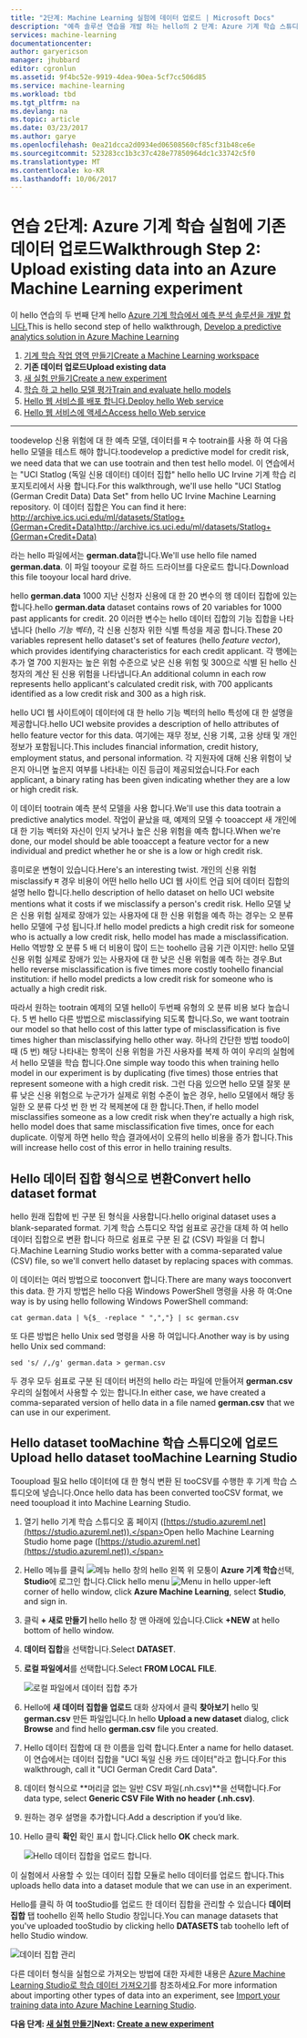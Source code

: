 ```yaml
---
title: "2단계: Machine Learning 실험에 데이터 업로드 | Microsoft Docs"
description: "예측 솔루션 연습을 개발 하는 hello의 2 단계: Azure 기계 학습 스튜디오에 저장 된 공용 데이터를 업로드 합니다."
services: machine-learning
documentationcenter: 
author: garyericson
manager: jhubbard
editor: cgronlun
ms.assetid: 9f4bc52e-9919-4dea-90ea-5cf7cc506d85
ms.service: machine-learning
ms.workload: tbd
ms.tgt_pltfrm: na
ms.devlang: na
ms.topic: article
ms.date: 03/23/2017
ms.author: garye
ms.openlocfilehash: 0ea21dcca2d0934ed06508560cf85cf31b48ce6e
ms.sourcegitcommit: 523283cc1b3c37c428e77850964dc1c33742c5f0
ms.translationtype: MT
ms.contentlocale: ko-KR
ms.lasthandoff: 10/06/2017
---
```

# <a name="walkthrough-step-2-upload-existing-data-into-an-azure-machine-learning-experiment"></a><span data-ttu-id="abd7b-103">연습 2단계: Azure 기계 학습 실험에 기존 데이터 업로드</span><span class="sxs-lookup"><span data-stu-id="abd7b-103">Walkthrough Step 2: Upload existing data into an Azure Machine Learning experiment</span></span>
<span data-ttu-id="abd7b-104">이 hello 연습의 두 번째 단계 hello [Azure 기계 학습에서 예측 분석 솔루션을 개발 합니다.](machine-learning-walkthrough-develop-predictive-solution.md)</span><span class="sxs-lookup"><span data-stu-id="abd7b-104">This is hello second step of hello walkthrough, [Develop a predictive analytics solution in Azure Machine Learning](machine-learning-walkthrough-develop-predictive-solution.md)</span></span>

1. [<span data-ttu-id="abd7b-105">기계 학습 작업 영역 만들기</span><span class="sxs-lookup"><span data-stu-id="abd7b-105">Create a Machine Learning workspace</span></span>](machine-learning-walkthrough-1-create-ml-workspace.md)
2. <span data-ttu-id="abd7b-106">**기존 데이터 업로드**</span><span class="sxs-lookup"><span data-stu-id="abd7b-106">**Upload existing data**</span></span>
3. [<span data-ttu-id="abd7b-107">새 실험 만들기</span><span class="sxs-lookup"><span data-stu-id="abd7b-107">Create a new experiment</span></span>](machine-learning-walkthrough-3-create-new-experiment.md)
4. [<span data-ttu-id="abd7b-108">학습 하 고 hello 모델 평가</span><span class="sxs-lookup"><span data-stu-id="abd7b-108">Train and evaluate hello models</span></span>](machine-learning-walkthrough-4-train-and-evaluate-models.md)
5. [<span data-ttu-id="abd7b-109">Hello 웹 서비스를 배포 합니다.</span><span class="sxs-lookup"><span data-stu-id="abd7b-109">Deploy hello Web service</span></span>](machine-learning-walkthrough-5-publish-web-service.md)
6. [<span data-ttu-id="abd7b-110">Hello 웹 서비스에 액세스</span><span class="sxs-lookup"><span data-stu-id="abd7b-110">Access hello Web service</span></span>](machine-learning-walkthrough-6-access-web-service.md)

- - -
<span data-ttu-id="abd7b-111">toodevelop 신용 위험에 대 한 예측 모델, 데이터를 म 수 tootrain를 사용 하 여 다음 hello 모델을 테스트 해야 합니다.</span><span class="sxs-lookup"><span data-stu-id="abd7b-111">toodevelop a predictive model for credit risk, we need data that we can use tootrain and then test hello model.</span></span> <span data-ttu-id="abd7b-112">이 연습에서는 "UCI Statlog (독일 신용 데이터) 데이터 집합" hello hello UC Irvine 기계 학습 리포지토리에서 사용 합니다.</span><span class="sxs-lookup"><span data-stu-id="abd7b-112">For this walkthrough, we'll use hello "UCI Statlog (German Credit Data) Data Set" from hello UC Irvine Machine Learning repository.</span></span> <span data-ttu-id="abd7b-113">이 데이터 집합은 </span><span class="sxs-lookup"><span data-stu-id="abd7b-113">You can find it here:</span></span>  
<span data-ttu-id="abd7b-114"><a href="http://archive.ics.uci.edu/ml/datasets/Statlog+(German+Credit+Data)">http://archive.ics.uci.edu/ml/datasets/Statlog+(German+Credit+Data)</a></span><span class="sxs-lookup"><span data-stu-id="abd7b-114"><a href="http://archive.ics.uci.edu/ml/datasets/Statlog+(German+Credit+Data)">http://archive.ics.uci.edu/ml/datasets/Statlog+(German+Credit+Data)</a></span></span>

<span data-ttu-id="abd7b-115">라는 hello 파일에서는 **german.data**합니다.</span><span class="sxs-lookup"><span data-stu-id="abd7b-115">We'll use hello file named **german.data**.</span></span> <span data-ttu-id="abd7b-116">이 파일 tooyour 로컬 하드 드라이브를 다운로드 합니다.</span><span class="sxs-lookup"><span data-stu-id="abd7b-116">Download this file tooyour local hard drive.</span></span>  

<span data-ttu-id="abd7b-117">hello **german.data** 1000 지난 신청자 신용에 대 한 20 변수의 행 데이터 집합에 있는 합니다.</span><span class="sxs-lookup"><span data-stu-id="abd7b-117">hello **german.data** dataset contains rows of 20 variables for 1000 past applicants for credit.</span></span> <span data-ttu-id="abd7b-118">20 이러한 변수는 hello 데이터 집합의 기능 집합을 나타냅니다 (hello *기능 벡터*), 각 신용 신청자 위한 식별 특성을 제공 합니다.</span><span class="sxs-lookup"><span data-stu-id="abd7b-118">These 20 variables represent hello dataset's set of features (hello *feature vector*), which provides identifying characteristics for each credit applicant.</span></span> <span data-ttu-id="abd7b-119">각 행에는 추가 열 700 지원자는 높은 위험 수준으로 낮은 신용 위험 및 300으로 식별 된 hello 신청자의 계산 된 신용 위험을 나타냅니다.</span><span class="sxs-lookup"><span data-stu-id="abd7b-119">An additional column in each row represents hello applicant's calculated credit risk, with 700 applicants identified as a low credit risk and 300 as a high risk.</span></span>

<span data-ttu-id="abd7b-120">hello UCI 웹 사이트에이 데이터에 대 한 hello 기능 벡터의 hello 특성에 대 한 설명을 제공합니다.</span><span class="sxs-lookup"><span data-stu-id="abd7b-120">hello UCI website provides a description of hello attributes of hello feature vector for this data.</span></span> <span data-ttu-id="abd7b-121">여기에는 재무 정보, 신용 기록, 고용 상태 및 개인 정보가 포함됩니다.</span><span class="sxs-lookup"><span data-stu-id="abd7b-121">This includes financial information, credit history, employment status, and personal information.</span></span> <span data-ttu-id="abd7b-122">각 지원자에 대해 신용 위험이 낮은지 아니면 높은지 여부를 나타내는 이진 등급이 제공되었습니다.</span><span class="sxs-lookup"><span data-stu-id="abd7b-122">For each applicant, a binary rating has been given indicating whether they are a low or high credit risk.</span></span> 

<span data-ttu-id="abd7b-123">이 데이터 tootrain 예측 분석 모델을 사용 합니다.</span><span class="sxs-lookup"><span data-stu-id="abd7b-123">We'll use this data tootrain a predictive analytics model.</span></span> <span data-ttu-id="abd7b-124">작업이 끝났을 때, 예제의 모델 수 tooaccept 새 개인에 대 한 기능 벡터와 자신이 인지 낮거나 높은 신용 위험을 예측 합니다.</span><span class="sxs-lookup"><span data-stu-id="abd7b-124">When we're done, our model should be able tooaccept a feature vector for a new individual and predict whether he or she is a low or high credit risk.</span></span>  

<span data-ttu-id="abd7b-125">흥미로운 변형이 있습니다.</span><span class="sxs-lookup"><span data-stu-id="abd7b-125">Here's an interesting twist.</span></span> <span data-ttu-id="abd7b-126">개인의 신용 위험 misclassify म 경우 비용이 어떤 hello hello UCI 웹 사이트 언급 되어 데이터 집합의 설명 hello 합니다.</span><span class="sxs-lookup"><span data-stu-id="abd7b-126">hello description of hello dataset on hello UCI website mentions what it costs if we misclassify a person's credit risk.</span></span>
<span data-ttu-id="abd7b-127">Hello 모델 낮은 신용 위험 실제로 장애가 있는 사용자에 대 한 신용 위험을 예측 하는 경우는 오 분류 hello 모델에 구성 됩니다.</span><span class="sxs-lookup"><span data-stu-id="abd7b-127">If hello model predicts a high credit risk for someone who is actually a low credit risk, hello model has made a misclassification.</span></span>
<span data-ttu-id="abd7b-128">Hello 역방향 오 분류 5 배 더 비용이 많이 드는 toohello 금융 기관 이지만: hello 모델 신용 위험 실제로 장애가 있는 사용자에 대 한 낮은 신용 위험을 예측 하는 경우.</span><span class="sxs-lookup"><span data-stu-id="abd7b-128">But hello reverse misclassification is five times more costly toohello financial institution: if hello model predicts a low credit risk for someone who is actually a high credit risk.</span></span>

<span data-ttu-id="abd7b-129">따라서 원하는 tootrain 예제의 모델 hello이 두번째 유형의 오 분류 비용 보다 높습니다. 5 번 hello 다른 방법으로 misclassifying 되도록 합니다.</span><span class="sxs-lookup"><span data-stu-id="abd7b-129">So, we want tootrain our model so that hello cost of this latter type of misclassification is five times higher than misclassifying hello other way.</span></span>
<span data-ttu-id="abd7b-130">하나의 간단한 방법 toodo이 때 (5 번) 해당 나타내는 항목이 신용 위험을 가진 사용자를 복제 하 여이 우리의 실험에서 hello 모델을 학습 합니다.</span><span class="sxs-lookup"><span data-stu-id="abd7b-130">One simple way toodo this when training hello model in our experiment is by duplicating (five times) those entries that represent someone with a high credit risk.</span></span> <span data-ttu-id="abd7b-131">그런 다음 있으면 hello 모델 잘못 분류 낮은 신용 위험으로 누군가가 실제로 위험 수준이 높은 경우, hello 모델에서 해당 동일한 오 분류 다섯 번 한 번 각 복제본에 대 한 합니다.</span><span class="sxs-lookup"><span data-stu-id="abd7b-131">Then, if hello model misclassifies someone as a low credit risk when they're actually a high risk, hello model does that same misclassification five times, once for each duplicate.</span></span> <span data-ttu-id="abd7b-132">이렇게 하면 hello 학습 결과에서이 오류의 hello 비용을 증가 합니다.</span><span class="sxs-lookup"><span data-stu-id="abd7b-132">This will increase hello cost of this error in hello training results.</span></span>


## <a name="convert-hello-dataset-format"></a><span data-ttu-id="abd7b-133">Hello 데이터 집합 형식으로 변환</span><span class="sxs-lookup"><span data-stu-id="abd7b-133">Convert hello dataset format</span></span>
<span data-ttu-id="abd7b-134">hello 원래 집합에 빈 구분 된 형식을 사용합니다.</span><span class="sxs-lookup"><span data-stu-id="abd7b-134">hello original dataset uses a blank-separated format.</span></span> <span data-ttu-id="abd7b-135">기계 학습 스튜디오 작업 쉼표로 공간을 대체 하 여 hello 데이터 집합으로 변환 합니다 하므로 쉼표로 구분 된 값 (CSV) 파일을 더 합니다.</span><span class="sxs-lookup"><span data-stu-id="abd7b-135">Machine Learning Studio works better with a comma-separated value (CSV) file, so we'll convert hello dataset by replacing spaces with commas.</span></span>  

<span data-ttu-id="abd7b-136">이 데이터는 여러 방법으로 tooconvert 합니다.</span><span class="sxs-lookup"><span data-stu-id="abd7b-136">There are many ways tooconvert this data.</span></span> <span data-ttu-id="abd7b-137">한 가지 방법은 hello 다음 Windows PowerShell 명령을 사용 하 여:</span><span class="sxs-lookup"><span data-stu-id="abd7b-137">One way is by using hello following Windows PowerShell command:</span></span>   

    cat german.data | %{$_ -replace " ",","} | sc german.csv  

<span data-ttu-id="abd7b-138">또 다른 방법은 hello Unix sed 명령을 사용 하 여입니다.</span><span class="sxs-lookup"><span data-stu-id="abd7b-138">Another way is by using hello Unix sed command:</span></span>  

    sed 's/ /,/g' german.data > german.csv  

<span data-ttu-id="abd7b-139">두 경우 모두 쉼표로 구분 된 데이터 버전의 hello 라는 파일에 만들어져 **german.csv** 우리의 실험에서 사용할 수 있는 합니다.</span><span class="sxs-lookup"><span data-stu-id="abd7b-139">In either case, we have created a comma-separated version of hello data in a file named **german.csv** that we can use in our experiment.</span></span>

## <a name="upload-hello-dataset-toomachine-learning-studio"></a><span data-ttu-id="abd7b-140">Hello dataset tooMachine 학습 스튜디오에 업로드</span><span class="sxs-lookup"><span data-stu-id="abd7b-140">Upload hello dataset tooMachine Learning Studio</span></span>
<span data-ttu-id="abd7b-141">Tooupload 필요 hello 데이터에 대 한 형식 변환 된 tooCSV를 수행한 후 기계 학습 스튜디오에 넣습니다.</span><span class="sxs-lookup"><span data-stu-id="abd7b-141">Once hello data has been converted tooCSV format, we need tooupload it into Machine Learning Studio.</span></span> 

1. <span data-ttu-id="abd7b-142">열기 hello 기계 학습 스튜디오 홈 페이지 ([https://studio.azureml.net](https://studio.azureml.net)).</span><span class="sxs-lookup"><span data-stu-id="abd7b-142">Open hello Machine Learning Studio home page ([https://studio.azureml.net](https://studio.azureml.net)).</span></span> 

2. <span data-ttu-id="abd7b-143">Hello 메뉴를 클릭 ![메뉴][1] hello 창의 hello 왼쪽 위 모퉁이 **Azure 기계 학습**선택, **Studio**에 로그인 합니다.</span><span class="sxs-lookup"><span data-stu-id="abd7b-143">Click hello menu ![Menu][1] in hello upper-left corner of hello window, click **Azure Machine Learning**, select **Studio**, and sign in.</span></span>

3. <span data-ttu-id="abd7b-144">클릭 **+ 새로 만들기** hello hello 창 맨 아래에 있습니다.</span><span class="sxs-lookup"><span data-stu-id="abd7b-144">Click **+NEW** at hello bottom of hello window.</span></span>

4. <span data-ttu-id="abd7b-145">**데이터 집합**을 선택합니다.</span><span class="sxs-lookup"><span data-stu-id="abd7b-145">Select **DATASET**.</span></span>

5. <span data-ttu-id="abd7b-146">**로컬 파일에서**를 선택합니다.</span><span class="sxs-lookup"><span data-stu-id="abd7b-146">Select **FROM LOCAL FILE**.</span></span>

    ![로컬 파일에서 데이터 집합 추가][2]

6. <span data-ttu-id="abd7b-148">Hello에 **새 데이터 집합을 업로드** 대화 상자에서 클릭 **찾아보기** hello 및 **german.csv** 만든 파일입니다.</span><span class="sxs-lookup"><span data-stu-id="abd7b-148">In hello **Upload a new dataset** dialog, click **Browse** and find hello **german.csv** file you created.</span></span>

7. <span data-ttu-id="abd7b-149">Hello 데이터 집합에 대 한 이름을 입력 합니다.</span><span class="sxs-lookup"><span data-stu-id="abd7b-149">Enter a name for hello dataset.</span></span> <span data-ttu-id="abd7b-150">이 연습에서는 데이터 집합을 "UCI 독일 신용 카드 데이터"라고 합니다.</span><span class="sxs-lookup"><span data-stu-id="abd7b-150">For this walkthrough, call it "UCI German Credit Card Data".</span></span>

8. <span data-ttu-id="abd7b-151">데이터 형식으로 **머리글 없는 일반 CSV 파일(.nh.csv)**을 선택합니다.</span><span class="sxs-lookup"><span data-stu-id="abd7b-151">For data type, select **Generic CSV File With no header (.nh.csv)**.</span></span>

9. <span data-ttu-id="abd7b-152">원하는 경우 설명을 추가합니다.</span><span class="sxs-lookup"><span data-stu-id="abd7b-152">Add a description if you’d like.</span></span>

10. <span data-ttu-id="abd7b-153">Hello 클릭 **확인** 확인 표시 합니다.</span><span class="sxs-lookup"><span data-stu-id="abd7b-153">Click hello **OK** check mark.</span></span>  

    ![Hello 데이터 집합을 업로드 합니다.][3]

<span data-ttu-id="abd7b-155">이 실험에서 사용할 수 있는 데이터 집합 모듈로 hello 데이터를 업로드 합니다.</span><span class="sxs-lookup"><span data-stu-id="abd7b-155">This uploads hello data into a dataset module that we can use in an experiment.</span></span>

<span data-ttu-id="abd7b-156">Hello를 클릭 하 여 tooStudio를 업로드 한 데이터 집합을 관리할 수 있습니다 **데이터 집합** 탭 toohello 왼쪽 hello Studio 창입니다.</span><span class="sxs-lookup"><span data-stu-id="abd7b-156">You can manage datasets that you've uploaded tooStudio by clicking hello **DATASETS** tab toohello left of hello Studio window.</span></span>

![데이터 집합 관리][4]

<span data-ttu-id="abd7b-158">다른 데이터 형식을 실험으로 가져오는 방법에 대한 자세한 내용은 [Azure Machine Learning Studio로 학습 데이터 가져오기](machine-learning-data-science-import-data.md)를 참조하세요.</span><span class="sxs-lookup"><span data-stu-id="abd7b-158">For more information about importing other types of data into an experiment, see [Import your training data into Azure Machine Learning Studio](machine-learning-data-science-import-data.md).</span></span>

<span data-ttu-id="abd7b-159">**다음 단계: [새 실험 만들기](machine-learning-walkthrough-3-create-new-experiment.md)**</span><span class="sxs-lookup"><span data-stu-id="abd7b-159">**Next: [Create a new experiment](machine-learning-walkthrough-3-create-new-experiment.md)**</span></span>

[1]: media/machine-learning-walkthrough-2-upload-data/menu.png
[2]: media/machine-learning-walkthrough-2-upload-data/add-dataset.png
[3]: media/machine-learning-walkthrough-2-upload-data/upload-dataset.png
[4]: media/machine-learning-walkthrough-2-upload-data/dataset-list.png
